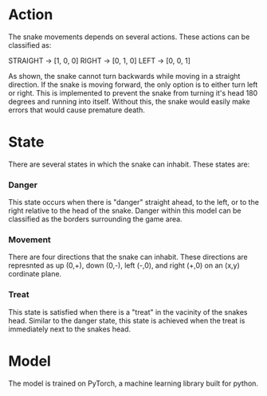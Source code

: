 # Action
The snake movements depends on several actions. These actions can be classified as:

STRAIGHT  ->  [1, 0, 0]
RIGHT     ->  [0, 1, 0]
LEFT      ->  [0, 0, 1]

As shown, the snake cannot turn backwards while moving in a straight direction. If the snake is moving forward, the only option is to either turn left or right. This is implemented to prevent the snake from turning it's head 180 degrees and running into itself. Without this, the snake would easily make errors that would cause premature death.

# State
There are several states in which the snake can inhabit. These states are:

   ### Danger
   This state occurs when there is "danger" straight ahead, to the left, or to the right relative to the head of the snake. Danger within this model can be classified as the borders surrounding the game area.

   ### Movement
   There are four directions that the snake can inhabit. These directions are represnted as up (0,+), down (0,-), left (-,0), and right (+,0) on an (x,y)      cordinate plane.
   
   ### Treat
   This state is satisfied when there is a "treat" in the vacinity of the snakes head. Similar to the danger state, this state is achieved when the treat is immediately next to the snakes head.
   
# Model
The model is trained on PyTorch, a machine learning library built for python.
